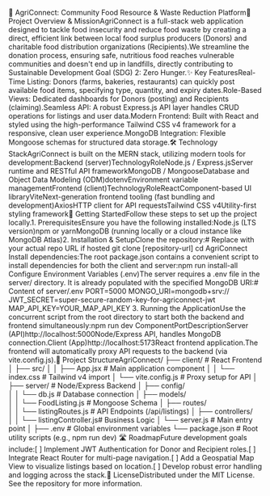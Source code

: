🥕 AgriConnect: Community Food Resource & Waste Reduction Platform🎯 Project Overview & MissionAgriConnect is a full-stack web application designed to tackle food insecurity and reduce food waste by creating a direct, efficient link between local food surplus producers (Donors) and charitable food distribution organizations (Recipients).We streamline the donation process, ensuring safe, nutritious food  reaches vulnerable communities and doesn't end up in landfills, directly contributing to Sustainable Development Goal (SDG) 2: Zero Hunger.✨ Key FeaturesReal-Time Listing: Donors (farms, bakeries, restaurants) can quickly post available food items, specifying type, quantity, and expiry dates.Role-Based Views: Dedicated dashboards for Donors (posting) and Recipients (claiming).Seamless API: A robust Express.js API layer handles CRUD operations for listings and user data.Modern Frontend: Built with React and styled using the high-performance Tailwind CSS v4 framework for a responsive, clean user experience.MongoDB Integration: Flexible Mongoose schemas for structured data storage.🛠️ Technology StackAgriConnect is built on the MERN stack, utilizing modern tools for development:Backend (server)TechnologyRoleNode.js / Express.jsServer runtime and RESTful API frameworkMongoDB / MongooseDatabase and Object Data Modeling (ODM)dotenvEnvironment variable managementFrontend (client)TechnologyRoleReactComponent-based UI libraryViteNext-generation frontend tooling (fast bundling and development)AxiosHTTP client for API requestsTailwind CSS v4Utility-first styling framework🚀 Getting StartedFollow these steps to set up the project locally.1. PrerequisitesEnsure you have the following installed:Node.js (LTS version)npm or yarnMongoDB (running locally or a cloud instance like MongoDB Atlas)2. Installation & SetupClone the repository:# Replace with your actual repo URL if hosted
git clone [repository-url]
cd AgriConnect 
Install dependencies:The root package.json contains a convenient script to install dependencies for both the client and server:npm run install-all 
Configure Environment Variables (.env)The server requires a .env file in the server/ directory. It is already populated with the specified MongoDB URI:# Content of server/.env
PORT=5000
MONGO_URI=mongodb+srv://
JWT_SECRET=super-secure-random-key-for-agriconnect-jwt
MAP_API_KEY=YOUR_MAP_API_KEY
3. Running the ApplicationUse the concurrent script from the root directory to start both the backend and frontend simultaneously:npm run dev
ComponentPortDescriptionServer (API)http://localhost:5000Node/Express API, handles MongoDB connection.Client (App)http://localhost:5173React frontend application.The frontend will automatically proxy API requests to the backend (via vite.config.js).📁 Project StructureAgriConnect/
├── client/                     # React Frontend
│   ├── src/
│   │   ├── App.jsx             # Main application component
│   │   └── index.css           # Tailwind v4 import
│   └── vite.config.js          # Proxy setup for API
│
├── server/                     # Node/Express Backend
│   ├── config/                 
│   │   └── db.js               # Database connection
│   ├── models/                 
│   │   └── FoodListing.js      # Mongoose Schema
│   ├── routes/                 
│   │   └── listingRoutes.js    # API Endpoints (/api/listings)
│   ├── controllers/            
│   │   └── listingController.js# Business Logic
│   └── server.js               # Main entry point
│
├── .env                        # Global environment variables
└── package.json                # Root utility scripts (e.g., npm run dev)
🛣️ RoadmapFuture development goals include:[ ] Implement JWT Authentication for Donor and Recipient roles.[ ] Integrate React Router for multi-page navigation.[ ] Add a Geospatial Map View to visualize listings based on location.[ ] Develop robust error handling and logging across the stack.📜 LicenseDistributed under the MIT License. See the repository for more information.
